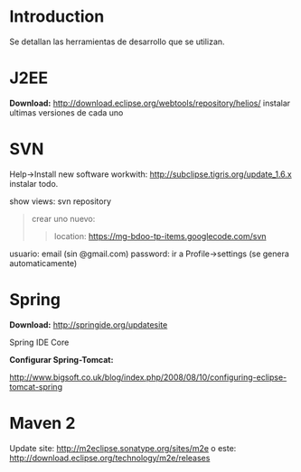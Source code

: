 # Introduction #

Se detallan las herramientas de desarrollo que se utilizan.

# J2EE #

**Download:** http://download.eclipse.org/webtools/repository/helios/
instalar ultimas versiones de cada uno

# SVN #

Help->Install new software
workwith: http://subclipse.tigris.org/update_1.6.x
instalar todo.

show views: svn repository
> crear uno nuevo:
> > location: https://mg-bdoo-tp-items.googlecode.com/svn

usuario: email (sin @gmail.com)
password: ir a Profile->settings (se genera automaticamente)

# Spring #

**Download:** http://springide.org/updatesite

Spring IDE Core

**Configurar Spring-Tomcat:**

http://www.bigsoft.co.uk/blog/index.php/2008/08/10/configuring-eclipse-tomcat-spring

# Maven 2 #

Update site: http://m2eclipse.sonatype.org/sites/m2e
o este: http://download.eclipse.org/technology/m2e/releases